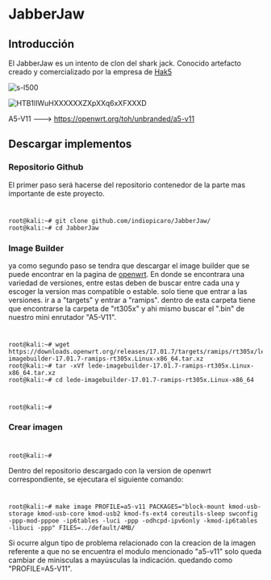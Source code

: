 # JabberJaw
## Introducción
El JabberJaw es un intento de clon del shark jack. Conocido artefacto creado y comercializado por la empresa de [Hak5](https://hak5.org)

![s-l500](https://user-images.githubusercontent.com/103136876/200192669-73cf2821-b5cb-43b6-97fc-d6e4e6e7033a.jpg)

![HTB1lIWuHXXXXXXZXpXXq6xXFXXXD](https://user-images.githubusercontent.com/103136876/200201614-5086b1c1-cf90-41b4-a5b9-f1f2b603878f.jpg)


A5-V11 ---> https://openwrt.org/toh/unbranded/a5-v11



## Descargar implementos

### Repositorio Github
El primer paso será hacerse del repositorio contenedor de la parte mas importante de este proyecto.
#
    root@kali:~# git clone github.com/indiopicaro/JabberJaw/
    root@kali:~# cd JabberJaw

### Image Builder
ya como segundo paso se tendra que descargar el image builder que se puede encontrar en la pagina de [openwrt](https://downloads.openwrt.org/releases/).
En donde se encontrara una variedad de versiones, entre estas deben de buscar entre cada una y escoger la version mas compatible o estable. solo tiene que entrar a las versiones. ir a a "targets" y entrar a "ramips". dentro de esta carpeta tiene que encontrarse la carpeta de "rt305x" y ahi mismo buscar el ".bin" de nuestro mini enrutador "A5-V11".
#
    root@kali:~# wget https://downloads.openwrt.org/releases/17.01.7/targets/ramips/rt305x/lede-imagebuilder-17.01.7-ramips-rt305x.Linux-x86_64.tar.xz
    root@kali:~# tar -xVf lede-imagebuilder-17.01.7-ramips-rt305x.Linux-x86_64.tar.xz
    root@kali:~# cd lede-imagebuilder-17.01.7-ramips-rt305x.Linux-x86_64
    
#
    root@kali:~#

### Crear imagen
#
    root@kali:~#
Dentro del repositorio descargado con la version de openwrt correspondiente, se ejecutara el siguiente comando:
#
    root@kali:~# make image PROFILE=a5-v11 PACKAGES="block-mount kmod-usb-storage kmod-usb-core kmod-usb2 kmod-fs-ext4 coreutils-sleep swconfig -ppp-mod-pppoe -ip6tables -luci -ppp -odhcpd-ipv6only -kmod-ip6tables -libuci -ppp" FILES=../default/4MB/

Si ocurre algun tipo de problema relacionado con la creacion de la imagen referente a que no se encuentra el modulo mencionado "a5-v11" solo queda cambiar de minisculas a mayúsculas la indicación. quedando como "PROFILE=A5-V11".
